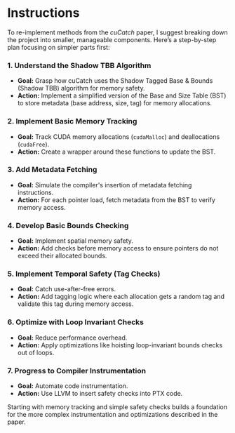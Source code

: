 # Instructions

To re-implement methods from the *cuCatch* paper, I suggest breaking down the project into smaller, manageable components. Here’s a step-by-step plan focusing on simpler parts first:

### 1. **Understand the Shadow TBB Algorithm**
   - **Goal:** Grasp how cuCatch uses the Shadow Tagged Base & Bounds (Shadow TBB) algorithm for memory safety.
   - **Action:** Implement a simplified version of the Base and Size Table (BST) to store metadata (base address, size, tag) for memory allocations.

### 2. **Implement Basic Memory Tracking**
   - **Goal:** Track CUDA memory allocations (`cudaMalloc`) and deallocations (`cudaFree`).
   - **Action:** Create a wrapper around these functions to update the BST.

### 3. **Add Metadata Fetching**
   - **Goal:** Simulate the compiler's insertion of metadata fetching instructions.
   - **Action:** For each pointer load, fetch metadata from the BST to verify memory access.

### 4. **Develop Basic Bounds Checking**
   - **Goal:** Implement spatial memory safety.
   - **Action:** Add checks before memory access to ensure pointers do not exceed their allocated bounds.

### 5. **Implement Temporal Safety (Tag Checks)**
   - **Goal:** Catch use-after-free errors.
   - **Action:** Add tagging logic where each allocation gets a random tag and validate this tag during memory access.

### 6. **Optimize with Loop Invariant Checks**
   - **Goal:** Reduce performance overhead.
   - **Action:** Apply optimizations like hoisting loop-invariant bounds checks out of loops.

### 7. **Progress to Compiler Instrumentation**
   - **Goal:** Automate code instrumentation.
   - **Action:** Use LLVM to insert safety checks into PTX code.

Starting with memory tracking and simple safety checks builds a foundation for the more complex instrumentation and optimizations described in the paper.
